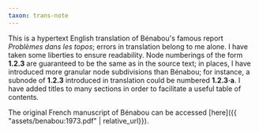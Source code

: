 ```yaml
---
taxon: trans-note
---
```


This is a hypertext English translation of Bénabou's famous report *Problèmes
dans les topos*; errors in translation belong to me alone. I have taken some liberties to ensure readability. Node numberings of the form **1.2.3** are guaranteed to be the same as in the
source text; in places, I have introduced more granular node subdivisions than
Bénabou; for instance, a subnode of **1.2.3** introduced in translation could
be numbered **1.2.3·a**. I have added titles to many sections in order to facilitate a useful table of
contents.

The original French manuscript of Bénabou can be accessed [here]({{ "assets/benabou:1973.pdf" | relative_url}}).
